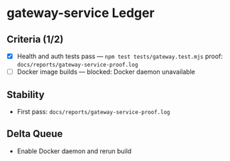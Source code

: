 # gateway-service Ledger

## Criteria (1/2)
- [x] Health and auth tests pass — `npm test tests/gateway.test.mjs` proof: `docs/reports/gateway-service-proof.log`
- [ ] Docker image builds — blocked: Docker daemon unavailable

## Stability
- First pass: `docs/reports/gateway-service-proof.log`

## Delta Queue
- Enable Docker daemon and rerun build

